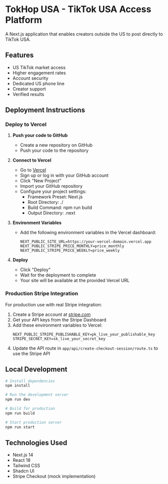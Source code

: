 # TokHop USA - TikTok USA Access Platform

A Next.js application that enables creators outside the US to post directly to TikTok USA.

## Features

- US TikTok market access
- Higher engagement rates
- Account security
- Dedicated US phone line
- Creator support
- Verified results

## Deployment Instructions

### Deploy to Vercel

1. **Push your code to GitHub**
   - Create a new repository on GitHub
   - Push your code to the repository

2. **Connect to Vercel**
   - Go to [Vercel](https://vercel.com/)
   - Sign up or log in with your GitHub account
   - Click "New Project"
   - Import your GitHub repository
   - Configure your project settings:
     - Framework Preset: Next.js
     - Root Directory: ./
     - Build Command: npm run build
     - Output Directory: .next

3. **Environment Variables**
   - Add the following environment variables in the Vercel dashboard:
     ```
     NEXT_PUBLIC_SITE_URL=https://your-vercel-domain.vercel.app
     NEXT_PUBLIC_STRIPE_PRICE_MONTHLY=price_monthly
     NEXT_PUBLIC_STRIPE_PRICE_WEEKLY=price_weekly
     ```

4. **Deploy**
   - Click "Deploy"
   - Wait for the deployment to complete
   - Your site will be available at the provided Vercel URL

### Production Stripe Integration

For production use with real Stripe integration:

1. Create a Stripe account at [stripe.com](https://stripe.com)
2. Get your API keys from the Stripe Dashboard
3. Add these environment variables to Vercel:
   ```
   NEXT_PUBLIC_STRIPE_PUBLISHABLE_KEY=pk_live_your_publishable_key
   STRIPE_SECRET_KEY=sk_live_your_secret_key
   ```
4. Update the API route in `app/api/create-checkout-session/route.ts` to use the Stripe API

## Local Development

```bash
# Install dependencies
npm install

# Run the development server
npm run dev

# Build for production
npm run build

# Start production server
npm run start
```

## Technologies Used

- Next.js 14
- React 18
- Tailwind CSS
- Shadcn UI
- Stripe Checkout (mock implementation) 